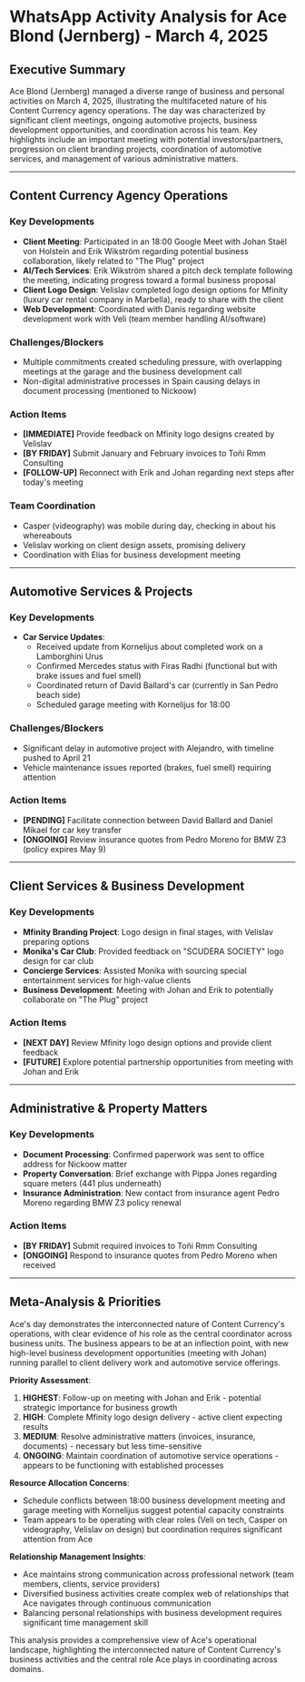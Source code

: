 # WhatsApp Activity Analysis for Ace Blond (Jernberg) - March 4, 2025

## Executive Summary

Ace Blond (Jernberg) managed a diverse range of business and personal activities on March 4, 2025, illustrating the multifaceted nature of his Content Currency agency operations. The day was characterized by significant client meetings, ongoing automotive projects, business development opportunities, and coordination across his team. Key highlights include an important meeting with potential investors/partners, progression on client branding projects, coordination of automotive services, and management of various administrative matters.

---

## Content Currency Agency Operations

### Key Developments
- **Client Meeting**: Participated in an 18:00 Google Meet with Johan Staël von Holstein and Erik Wikström regarding potential business collaboration, likely related to "The Plug" project
- **AI/Tech Services**: Erik Wikström shared a pitch deck template following the meeting, indicating progress toward a formal business proposal
- **Client Logo Design**: Velislav completed logo design options for Mfinity (luxury car rental company in Marbella), ready to share with the client
- **Web Development**: Coordinated with Danis regarding website development work with Veli (team member handling AI/software)

### Challenges/Blockers
- Multiple commitments created scheduling pressure, with overlapping meetings at the garage and the business development call
- Non-digital administrative processes in Spain causing delays in document processing (mentioned to Nickoow)

### Action Items
- **[IMMEDIATE]** Provide feedback on Mfinity logo designs created by Velislav
- **[BY FRIDAY]** Submit January and February invoices to Toñi Rmm Consulting
- **[FOLLOW-UP]** Reconnect with Erik and Johan regarding next steps after today's meeting

### Team Coordination
- Casper (videography) was mobile during day, checking in about his whereabouts
- Velislav working on client design assets, promising delivery
- Coordination with Elias for business development meeting

---

## Automotive Services & Projects

### Key Developments
- **Car Service Updates**: 
  - Received update from Kornelijus about completed work on a Lamborghini Urus
  - Confirmed Mercedes status with Firas Radhi (functional but with brake issues and fuel smell)
  - Coordinated return of David Ballard's car (currently in San Pedro beach side)
  - Scheduled garage meeting with Kornelijus for 18:00

### Challenges/Blockers
- Significant delay in automotive project with Alejandro, with timeline pushed to April 21
- Vehicle maintenance issues reported (brakes, fuel smell) requiring attention

### Action Items
- **[PENDING]** Facilitate connection between David Ballard and Daniel Mikael for car key transfer
- **[ONGOING]** Review insurance quotes from Pedro Moreno for BMW Z3 (policy expires May 9)

---

## Client Services & Business Development

### Key Developments
- **Mfinity Branding Project**: Logo design in final stages, with Velislav preparing options
- **Monika's Car Club**: Provided feedback on "SCUDERA SOCIETY" logo design for car club
- **Concierge Services**: Assisted Monika with sourcing special entertainment services for high-value clients
- **Business Development**: Meeting with Johan and Erik to potentially collaborate on "The Plug" project

### Action Items
- **[NEXT DAY]** Review Mfinity logo design options and provide client feedback
- **[FUTURE]** Explore potential partnership opportunities from meeting with Johan and Erik

---

## Administrative & Property Matters

### Key Developments
- **Document Processing**: Confirmed paperwork was sent to office address for Nickoow matter
- **Property Conversation**: Brief exchange with Pippa Jones regarding square meters (441 plus underneath)
- **Insurance Administration**: New contact from insurance agent Pedro Moreno regarding BMW Z3 policy renewal

### Action Items
- **[BY FRIDAY]** Submit required invoices to Toñi Rmm Consulting
- **[ONGOING]** Respond to insurance quotes from Pedro Moreno when received

---

## Meta-Analysis & Priorities

Ace's day demonstrates the interconnected nature of Content Currency's operations, with clear evidence of his role as the central coordinator across business units. The business appears to be at an inflection point, with new high-level business development opportunities (meeting with Johan) running parallel to client delivery work and automotive service offerings.

**Priority Assessment**:
1. **HIGHEST**: Follow-up on meeting with Johan and Erik - potential strategic importance for business growth
2. **HIGH**: Complete Mfinity logo design delivery - active client expecting results 
3. **MEDIUM**: Resolve administrative matters (invoices, insurance, documents) - necessary but less time-sensitive
4. **ONGOING**: Maintain coordination of automotive service operations - appears to be functioning with established processes

**Resource Allocation Concerns**:
- Schedule conflicts between 18:00 business development meeting and garage meeting with Kornelijus suggest potential capacity constraints
- Team appears to be operating with clear roles (Veli on tech, Casper on videography, Velislav on design) but coordination requires significant attention from Ace

**Relationship Management Insights**:
- Ace maintains strong communication across professional network (team members, clients, service providers)
- Diversified business activities create complex web of relationships that Ace navigates through continuous communication
- Balancing personal relationships with business development requires significant time management skill

This analysis provides a comprehensive view of Ace's operational landscape, highlighting the interconnected nature of Content Currency's business activities and the central role Ace plays in coordinating across domains.